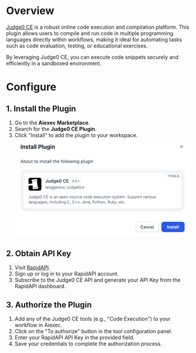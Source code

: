 # Overview
[Judge0 CE](https://ce.judge0.com/) is a robust online code execution and compilation platform. This plugin allows users to compile and run code in multiple programming languages directly within workflows, making it ideal for automating tasks such as code evaluation, testing, or educational exercises. 

By leveraging Judge0 CE, you can execute code snippets securely and efficiently in a sandboxed environment.

# Configure

## 1. Install the Plugin
1. Go to the **Aiexec Marketplace**.
2. Search for the **Judge0 CE Plugin**.
3. Click "Install" to add the plugin to your workspace.
![](./_assets/judge0ce_install.PNG)

## 2. Obtain API Key
1. Visit [RapidAPI](https://rapidapi.com/judge0-official/api/judge0-ce).
2. Sign up or log in to your RapidAPI account.
3. Subscribe to the Judge0 CE API and generate your API Key from the RapidAPI dashboard.

## 3. Authorize the Plugin
1. Add any of the Judge0 CE tools (e.g., "Code Execution") to your workflow in Aiexec.
2. Click on the "To authorize" button in the tool configuration panel.
3. Enter your RapidAPI API Key in the provided field.
4. Save your credentials to complete the authorization process.